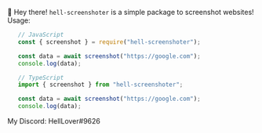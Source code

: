 👋 Hey there! `hell-screenshoter` is a simple package to screenshot websites!
Usage:
```javascript
   // JavaScript
   const { screenshot } = require("hell-screenshoter");

   const data = await screenshot("https://google.com");
   console.log(data);

   // TypeScript
   import { screenshot } from "hell-screenshoter";

   const data = await screenshot("https://google.com");
   console.log(data);
```

My Discord: HellLover#9626